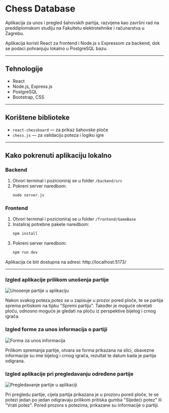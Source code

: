 # Chess Database

Aplikacija za unos i pregled šahovskih partija, razvijena kao završni rad na preddiplomskom studiju na Fakultetu elektrotehnike i računarstva u Zagrebu.

Aplikacija koristi React za frontend i Node.js s Expressom za backend, dok se podaci pohranjuju lokalno u PostgreSQL bazu.

---

## Tehnologije

- React  
- Node.js, Express.js  
- PostgreSQL  
- Bootstrap, CSS
 

---

## Korištene biblioteke

- `react-chessboard` — za prikaz šahovske ploče  
- `chess.js` — za validaciju poteza i logiku igre  

---

## Kako pokrenuti aplikaciju lokalno

### Backend

1. Otvori terminal i pozicioniraj se u folder `/backend/src`  
2. Pokreni server naredbom:  
   ```bash
   node server.js

### Frontend

1. Otvori terminal i pozicioniraj se u folder `/frontend/GameBase`
2. Instaliraj potrebne pakete naredbom:
   ```bash
   npm install
3. Pokreni server naredbom:  
   ```bash
   npm run dev

Aplikacija će biti dostupna na adresi: http://localhost:5173/ 

---

### Izgled aplikacije prilikom unošenja partije
![Unosenje partije u aplikaciju](./docs/unosenje.JPG)

Nakon svakog poteza,potez se u zapisuje u prozor pored ploče, te se partija sprema pritiskom na tipku "Spremi partiju". Također je moguće okretati ploču, odnosno moguće je gledati na ploču iz perspektive bijelog i crnog igrača.

### Izgled forme za unos informacija o partiji
![Forma za unos informacija](./docs/forma.JPG)

Prilikom spremanja partije, otvara se forma prikazana na slici, obavezne informacije su ime bijelog i crnog igrača, rezultat te datum kada je partija odigrana.

### Izgled aplikacije pri pregledavanju određene partije
![Pregledavanje partije u aplikaciji](./docs/pregled.JPG)

Pri pregledu partije, cijela partija prikazana je u prozoru pored ploče, te se potezi jedan po jedan odigravaju prilikom pritiska gumba "Sljedeći potez" ili "Vrati potez". Pored prozora s potezima, prikazane su informacije o partiji.
